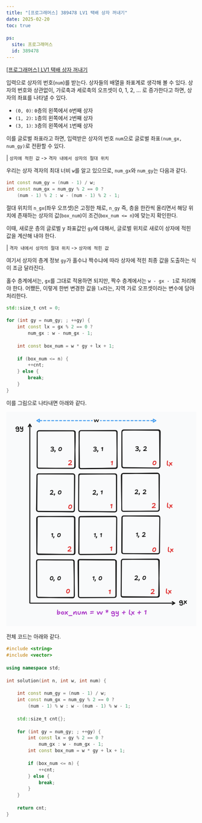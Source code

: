 ```yaml
---
title: "[프로그래머스] 389478 LV1 택배 상자 꺼내기"
date: 2025-02-20
toc: true

ps:
  site: 프로그래머스
  id: 389478
---
```


[\[프로그래머스\] LV1 택배 상자 꺼내기](https://school.programmers.co.kr/learn/courses/30/lessons/389478?language=cpp#)

입력으로 상자의 번호(`num`)를 받는다.
상자들의 배열을 좌표계로 생각해 볼 수 있다.
상자의 번호와 상관없이, 가로축과 세로축의 오프셋이 0, 1, 2, ... 로 증가한다고 하면, 상자의 좌표를 나타낼 수 있다.

* `(0, 0)`: `0`층의 왼쪽에서 `0`번째 상자
* `(1, 2)`: `1`층의 왼쪽에서 `2`번째 상자
* `(3, 1)`: `3`층의 왼쪽에서 `1`번째 상자

이를 글로벌 좌표라고 하면, 입력받은 상자의 번호 `num`으로 글로벌 좌표`(num_gx, num_gy)`로 전환할 수 있다.

| `상자에 적힌 값` -> `격자 내에서 상자의 절대 위치`

우리는 상자 격자의 최대 너비 `w`를 알고 있으므로, `num_gx`와 `num_gy`는 다음과 같다.

```cpp
int const num_gy = (num - 1) / w;
int const num_gx = num_gy % 2 == 0 ? 
	(num - 1) % 2 : w - (num - 1) % 2 - 1;
```

절대 위치의 `n_gx`(좌우 오프셋)은 고정한 채로, `n_gy` 즉, 층을 한칸씩 올리면서 해당 위치에 존재하는 상자의 값(`box_num`)이 조건(`box_num <= n`)에 맞는지 확인한다.

이때, 새로운 층의 글로벌 y 좌표값인 `gy`에 대해서, 글로벌 위치로 새로이 상자에 적힌 값을 계산해 내야 한다. 

| `격자 내에서 상자의 절대 위치` -> `상자에 적힌 값`

여기서 상자의 층계 정보 `gy`가 홀수냐 짝수냐에 따라 상자에 적힌 최종 값을 도출하는 식이 조금 달라진다.

홀수 층계에서는, `gx`를 그대로 적용하면 되지만, 짝수 층계에서는 `w - gx - 1`로 처리해야 한다. 어쨌든, 이렇게 한번 변경한 값을 `lx`라는, 지역 가로 오프셋이라는 변수에 담아 처리한다.


```cpp
std::size_t cnt = 0;

for (int gy = num_gy; ; ++gy) {
	int const lx = gx % 2 == 0 ?
		num_gx : w - num_gx - 1;

	int const box_num = w * gy + lx + 1;
	
	if (box_num <= n) {
		++cnt;
	} else {
		break;
	}
}
```

이를 그림으로 나타내면 아래와 같다.

![](./images/00.png)

전체 코드는 아래와 같다.

```cpp
#include <string>
#include <vector>

using namespace std;

int solution(int n, int w, int num) {
    
    int const num_gy = (num - 1) / w;
    int const num_gx = num_gy % 2 == 0 ? 
        (num - 1) % w : w - (num - 1) % w - 1;
    
    std::size_t cnt{};
    
    for (int gy = num_gy; ; ++gy) {
        int const lx = gy % 2 == 0 ?
            num_gx : w - num_gx - 1;
       	int const box_num = w * gy + lx + 1;
        
        if (box_num <= n) {
            ++cnt;
        } else {
            break;
        }
    }
    
    return cnt;
}
```

